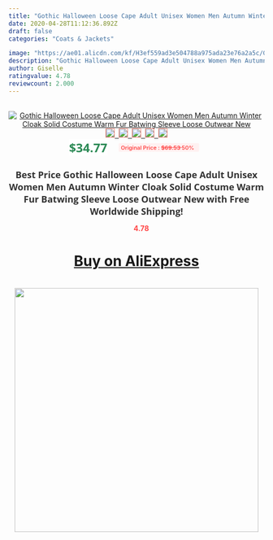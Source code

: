 ```yaml
---
title: "Gothic Halloween Loose Cape Adult Unisex Women Men Autumn Winter Cloak Solid Costume Warm Fur Batwing Sleeve Loose Outwear New"
date: 2020-04-28T11:12:36.892Z
draft: false
categories: "Coats & Jackets"

image: "https://ae01.alicdn.com/kf/H3ef559ad3e504788a975ada23e76a2a5c/Gothic-Halloween-Loose-Cape-Adult-Unisex-Women-Men-Autumn-Winter-Cloak-Solid-Costume-Warm-Fur-Batwing.jpg"
description: "Gothic Halloween Loose Cape Adult Unisex Women Men Autumn Winter Cloak Solid Costume Warm Fur Batwing Sleeve Loose Outwear New"
author: Giselle
ratingvalue: 4.78
reviewcount: 2.000
---
```

<br>
<div style="text-align: center;">
<a href="https://s.click.aliexpress.com/e/_A0uikH" target="_blank" rel="nofollow noopener noreferrer"><img alt="Gothic Halloween Loose Cape Adult Unisex Women Men Autumn Winter Cloak Solid Costume Warm Fur Batwing Sleeve Loose Outwear New" class="magnifier-image" src="https://ae01.alicdn.com/kf/H3ef559ad3e504788a975ada23e76a2a5c/Gothic-Halloween-Loose-Cape-Adult-Unisex-Women-Men-Autumn-Winter-Cloak-Solid-Costume-Warm-Fur-Batwing.jpg_640x640.jpg">
<br>
<img style="border:1px solid salmon" src="https://ae01.alicdn.com/kf/H3ef559ad3e504788a975ada23e76a2a5c/Gothic-Halloween-Loose-Cape-Adult-Unisex-Women-Men-Autumn-Winter-Cloak-Solid-Costume-Warm-Fur-Batwing.jpg_120x120.jpg">&nbsp;&nbsp;<img style="border:1px solid salmon" src="https://ae01.alicdn.com/kf/H3e5d36a73cb84263b31b6cfb7f309b20U/Gothic-Halloween-Loose-Cape-Adult-Unisex-Women-Men-Autumn-Winter-Cloak-Solid-Costume-Warm-Fur-Batwing.jpg_120x120.jpg">&nbsp;&nbsp;<img style="border:1px solid salmon" src="https://ae01.alicdn.com/kf/H5a693ad5efe4414ea12d091d57b79e94c/Gothic-Halloween-Loose-Cape-Adult-Unisex-Women-Men-Autumn-Winter-Cloak-Solid-Costume-Warm-Fur-Batwing.jpg_120x120.jpg">&nbsp;&nbsp;<img style="border:1px solid salmon" src="_120x120.jpg">&nbsp;&nbsp;<img style="border:1px solid salmon" src="https://ae01.alicdn.com/kf/Hb1989100826740d3be3f898a216887c6p/Gothic-Halloween-Loose-Cape-Adult-Unisex-Women-Men-Autumn-Winter-Cloak-Solid-Costume-Warm-Fur-Batwing.jpg_120x120.jpg"></a></div><br0>
<div style="text-align: center;"><span style="background-color: white; border: 0px; box-sizing: border-box; color: seagreen; display: inline-block; font-family: &quot;open sans&quot; , &quot;arial&quot; , &quot;helvetica&quot; , sans-serif , &quot;heiti&quot;; font-size: 24px; font-stretch: inherit; font-weight: 700; line-height: inherit; margin: 0px 10px 0px 0px; padding: 0px; vertical-align: middle;">$34.77 </span>
<span style="background: rgb(255 , 241 , 241); border-radius: 3px; border: 0px; box-sizing: border-box; color: #ff4747; display: inline-block; font-family: inherit; font-size: 12px; font-stretch: inherit; font-style: inherit; font-variant: inherit; font-weight: 600; line-height: inherit; margin: 0px; padding: 2px 5px; transform: scale(0.9); vertical-align: middle;">Original Price : <b style="text-decoration: line-through;">$69.53 </b> 50%&nbsp;&nbsp;</span></div>
<h1 style="color: #333333; display: inline-block; font-family: &quot;open sans&quot; , &quot;arial&quot; , &quot;helvetica&quot; , sans-serif , &quot;heiti&quot;; font-size: 18px; font-stretch: inherit; font-weight: 700; text-align: center;">Best Price Gothic Halloween Loose Cape Adult Unisex Women Men Autumn Winter Cloak Solid Costume Warm Fur Batwing Sleeve Loose Outwear New with Free Worldwide Shipping!</h1>
<div style="color: #ff4747; text-align: center;">
<img src="https://4.bp.blogspot.com/-M0ZcTcb-5uY/XleCXlxnR4I/AAAAAAAAAEc/OrjgMkXV1oMQFaCRZj5HQwOCBcu3w1FegCPcBGAYYCw/s1600/star.png" style="height: 15px;">&nbsp;<b>4.78</b></div>
<div class="button_cont" align="center"><a class="buynow_a" href="https://s.click.aliexpress.com/e/_A0uikH" target="_blank" rel="nofollow noopener noreferrer"><H1>Buy on AliExpress</H1></a></div><br>
<div class="separator" style="clear: both; text-align: center;">
<img src="https://lh3.googleusercontent.com/-pTy5HemUv9M/XlePHvY0dAI/AAAAAAAAAE4/0nX5iRUoIWY8eMW9Dpxeirr157OZliDIgCLcBGAsYHQ/s1600/badge.gif" width="480">
</div>
